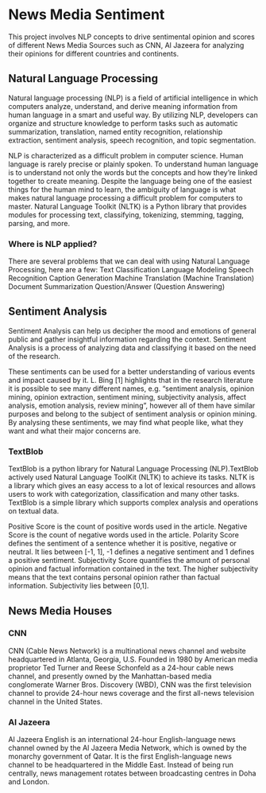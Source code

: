 # News Media Sentiment

This project involves NLP concepts to drive sentimental opinion and scores of different News Media Sources such as CNN, Al Jazeera  for analyzing their opinions for different countries and continents.

## Natural Language Processing
Natural language processing (NLP) is a field of artificial intelligence in which computers analyze, understand, and derive meaning information from human language in a smart and useful way. By utilizing NLP, developers can organize and structure knowledge to perform tasks such as automatic summarization, translation, named entity recognition, relationship extraction, sentiment analysis, speech recognition, and topic segmentation.

NLP is characterized as a difficult problem in computer science. Human language is rarely precise or plainly spoken. To understand human language is to understand not only the words but the concepts and how they’re linked together to create meaning. Despite the language being one of the easiest things for the human mind to learn, the ambiguity of language is what makes natural language processing a difficult problem for computers to master.
Natural Language Toolkit (NLTK) is a Python library that provides modules for processing text, classifying, tokenizing, stemming, tagging, parsing, and more.

### Where is NLP applied?
There are several problems that we can deal with using Natural Language Processing, here are a few:
Text Classification
Language Modeling
Speech Recognition
Caption Generation
Machine Translation (Machine Translation)
Document Summarization
Question/Answer (Question Answering)

## Sentiment Analysis

Sentiment Analysis can help us decipher the mood and emotions of general public and gather insightful information regarding the context. Sentiment Analysis is a process of analyzing data and classifying it based on the need of the research.

These sentiments can be used for a better understanding of various events and impact caused by it. L. Bing [1] highlights that in the research literature it is possible to see many different names, e.g. “sentiment analysis, opinion mining, opinion extraction, sentiment mining, subjectivity analysis, affect analysis, emotion analysis, review mining”, however all of them have similar purposes and belong to the subject of sentiment analysis or opinion mining. By analysing these sentiments, we may find what people like, what they want and what their major concerns are.

### TextBlob

TextBlob is a python library for Natural Language Processing (NLP).TextBlob actively used Natural Language ToolKit (NLTK) to achieve its tasks. NLTK is a library which gives an easy access to a lot of lexical resources and allows users to work with categorization, classification and many other tasks. TextBlob is a simple library which supports complex analysis and operations on textual data.

Positive Score is the count of positive words used in the article.
Negative Score is the count of negative words used in the article.
Polarity Score defines the sentiment of a sentence whether it is positive, negative or neutral. It lies between [-1, 1], -1 defines a negative sentiment and 1 defines a positive sentiment.
Subjectivity Score quantifies the amount of personal opinion and factual information contained in the text. The higher subjectivity means that the text contains personal opinion rather than factual information. Subjectivity lies between [0,1].

## News Media Houses

### CNN

CNN (Cable News Network) is a multinational news channel and website headquartered in Atlanta, Georgia, U.S. Founded in 1980 by American media proprietor Ted Turner and Reese Schonfeld as a 24-hour cable news channel, and presently owned by the Manhattan-based media conglomerate Warner Bros. Discovery (WBD), CNN was the first television channel to provide 24-hour news coverage and the first all-news television channel in the United States.

### Al Jazeera

Al Jazeera English is an international 24-hour English-language news channel owned by the Al Jazeera Media Network, which is owned by the monarchy government of Qatar. It is the first English-language news channel to be headquartered in the Middle East. Instead of being run centrally, news management rotates between broadcasting centres in Doha and London.
